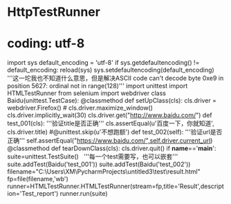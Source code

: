 # HttpTestRunner
# coding: utf-8
import sys
default_encoding = 'utf-8'
if sys.getdefaultencoding() != default_encoding:
    reload(sys)
    sys.setdefaultencoding(default_encoding)
'''这一坨我也不知道什么意思，但是解决ASCII  code can't decode byte 0xe9 in position 5627: ordinal not in range(128)'''
import unittest
import HTMLTestRunner
from selenium import webdriver
class Baidu(unittest.TestCase):
    @classmethod
    def setUpClass(cls):
        cls.driver = webdriver.Firefox()
        # cls.driver.maximize_window()
        cls.driver.implicitly_wait(30)
        cls.driver.get("http://www.baidu.com/")
    def test_001(cls):
        '''验证title是否正确'''
        cls.assertEqual(u'百度一下，你就知道', cls.driver.title)
    #@unittest.skip(u'不想跑额')
    def test_002(self):
        '''验证url是否正确'''
        self.assertEqual("https://www.baidu.com/",self.driver.current_url)
    @classmethod
    def tearDownClass(cls):
        cls.driver.quit()
if __name__=='__main__':
    suite=unittest.TestSuite()
    '''每一个test需要写，也可以嵌套'''
    suite.addTest(Baidu('test_001'))
    suite.addTest(Baidu('test_002'))
    filename="C:\Users\XM\PycharmProjects\untitled3\\test\\result.html"
    fp=file(filename,'wb')
    runner=HTMLTestRunner.HTMLTestRunner(stream=fp,title='Result',description='Test_report')
    runner.run(suite)
